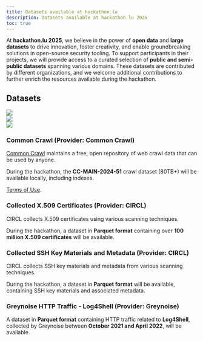 ```yaml
---
title: Datasets available at hackathon.lu
description: Datasets available at hackathon.lu 2025
toc: true
---
```


At **hackathon.lu 2025**, we believe in the power of **open data** and **large datasets** to drive innovation, foster creativity, and enable groundbreaking solutions in open-source security tooling. To support participants in their projects, we will provide access to a curated selection of **public and semi-public datasets** spanning various domains. These datasets are contributed by different organizations, and we welcome additional contributions to further enrich the resources available during the hackathon.

## Datasets 

![](/images/greynoise-logo.svg)  
![](/images/circl-logo.png)  
![](/images/common-crawl.svg)  

### Common Crawl (Provider: Common Crawl)

[Common Crawl](https://commoncrawl.org/) maintains a free, open repository of web crawl data that can be used by anyone.

During the hackathon, the **CC-MAIN-2024-51** crawl dataset (80TB+) will be available locally, including indexes.

[Terms of Use](https://commoncrawl.org/terms-of-use).

### Collected X.509 Certificates (Provider: CIRCL)

CIRCL collects X.509 certificates using various scanning techniques.  

During the hackathon, a dataset in **Parquet format** containing over **100 million X.509 certificates** will be available.

### Collected SSH Key Materials and Metadata (Provider: CIRCL)

CIRCL collects SSH key materials and metadata from various scanning techniques.  

During the hackathon, a dataset in **Parquet format** will be available, containing SSH key materials and associated metadata.

### Greynoise HTTP Traffic - Log4Shell (Provider: Greynoise) 

A dataset in **Parquet format** containing HTTP traffic related to **Log4Shell**, collected by Greynoise between **October 2021 and April 2022**, will be available.

